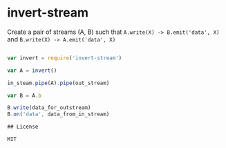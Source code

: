 # invert-stream

Create a pair of streams (A, B) such that `A.write(X) -> B.emit('data', X)`
and `B.write(X) -> A.emit('data', X)`

``` js

var invert = require('invert-stream')

var A = invert()

in_steam.pipe(A).pipe(out_stream)

var B = A.b

B.write(data_for_outstream)
B.on('data', data_from_in_stream)

## License

MIT
